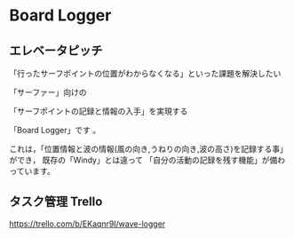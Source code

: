 # Board Logger
## エレベータピッチ
「行ったサーフポイントの位置がわからなくなる」といった課題を解決したい 

「サーファー」向けの 

「サーフポイントの記録と情報の入手」を実現する 

「Board Logger」です 。

これは，「位置情報と波の情報(風の向き,うねりの向き,波の高さ)を記録する事」ができ，
既存の「Windy」とは違って 「自分の活動の記録を残す機能」が備わっています。 

## タスク管理 Trello

https://trello.com/b/EKaqnr9I/wave-logger
